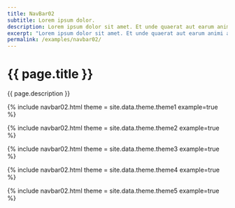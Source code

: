 ```yaml
---
title: NavBar02
subtitle: Lorem ipsum dolor.
description: Lorem ipsum dolor sit amet. Et unde quaerat aut earum animi aut explicabo saepe qui quibusdam accusamus ut velit asperiores vel natus temporibus. Qui sapiente saepe qui totam saepe est suscipit quia vel error provident cum omnis eius aut galisum rem nulla dolor? Qui internos voluptas est nulla odit est temporibus expedita eos quidem cumque. Ea voluptates eligendi quo rerum libero et molestiae harum vel fugit magni et cupiditate optio At quia consequuntur ut exercitationem laboriosam. Cum blanditiis voluptatibus At amet sunt At quia deleniti id quibusdam neque ut odio placeat.
excerpt: "Lorem ipsum dolor sit amet. Et unde quaerat aut earum animi aut explicabo saepe qui quibusdam accusamus ut velit asperiores vel natus temporibus."
permalink: /examples/navbar02/
---
```


<h1>{{ page.title }}</h1>
<p class = "text-justify">{{ page.description }}</p>

{% include navbar02.html   theme = site.data.theme.theme1 example=true %}

{% include navbar02.html   theme = site.data.theme.theme2 example=true %}

{% include navbar02.html   theme = site.data.theme.theme3 example=true %}

{% include navbar02.html   theme = site.data.theme.theme4 example=true %}

{% include navbar02.html   theme = site.data.theme.theme5 example=true %}